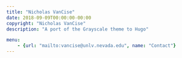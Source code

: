 ```yaml
---
title: "Nicholas VanCise"
date: 2018-09-09T00:00:00-00:00
copyright: "Nicholas VanCise"
description: "A port of the Grayscale theme to Hugo"

menu:
    - {url: "mailto:vancise@unlv.nevada.edu", name: "Contact"}
---
```

